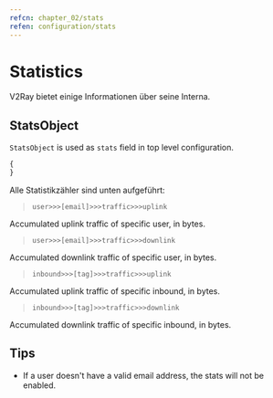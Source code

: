```yaml
---
refcn: chapter_02/stats
refen: configuration/stats
---
```

# Statistics

V2Ray bietet einige Informationen über seine Interna.

## StatsObject

`StatsObject` is used as `stats` field in top level configuration.

```javascript
{
}
```

Alle Statistikzähler sind unten aufgeführt:

> `user>>>[email]>>>traffic>>>uplink`

Accumulated uplink traffic of specific user, in bytes.

> `user>>>[email]>>>traffic>>>downlink`

Accumulated downlink traffic of specific user, in bytes.

> `inbound>>>[tag]>>>traffic>>>uplink`

Accumulated uplink traffic of specific inbound, in bytes.

> `inbound>>>[tag]>>>traffic>>>downlink`

Accumulated downlink traffic of specific inbound, in bytes.

## Tips

* If a user doesn't have a valid email address, the stats will not be enabled.